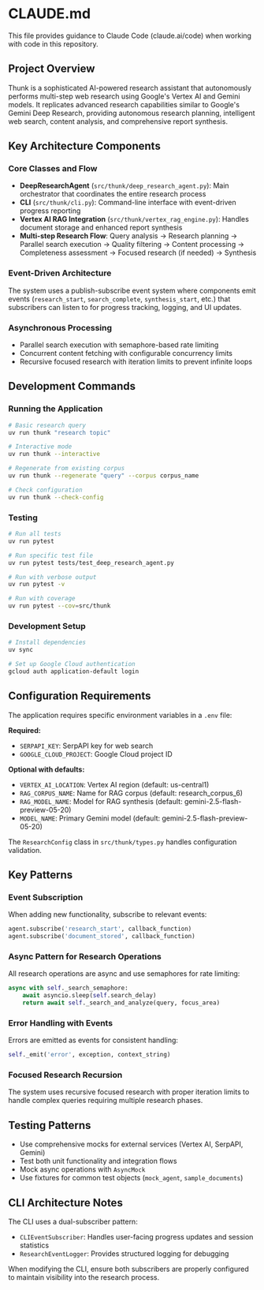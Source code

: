 # CLAUDE.md

This file provides guidance to Claude Code (claude.ai/code) when working with code in this repository.

## Project Overview

Thunk is a sophisticated AI-powered research assistant that autonomously performs multi-step web research using Google's Vertex AI and Gemini models. It replicates advanced research capabilities similar to Google's Gemini Deep Research, providing autonomous research planning, intelligent web search, content analysis, and comprehensive report synthesis.

## Key Architecture Components

### Core Classes and Flow
- **DeepResearchAgent** (`src/thunk/deep_research_agent.py`): Main orchestrator that coordinates the entire research process
- **CLI** (`src/thunk/cli.py`): Command-line interface with event-driven progress reporting
- **Vertex AI RAG Integration** (`src/thunk/vertex_rag_engine.py`): Handles document storage and enhanced report synthesis
- **Multi-step Research Flow**: Query analysis → Research planning → Parallel search execution → Quality filtering → Content processing → Completeness assessment → Focused research (if needed) → Synthesis

### Event-Driven Architecture
The system uses a publish-subscribe event system where components emit events (`research_start`, `search_complete`, `synthesis_start`, etc.) that subscribers can listen to for progress tracking, logging, and UI updates.

### Asynchronous Processing
- Parallel search execution with semaphore-based rate limiting
- Concurrent content fetching with configurable concurrency limits
- Recursive focused research with iteration limits to prevent infinite loops

## Development Commands

### Running the Application
```bash
# Basic research query
uv run thunk "research topic"

# Interactive mode
uv run thunk --interactive

# Regenerate from existing corpus
uv run thunk --regenerate "query" --corpus corpus_name

# Check configuration
uv run thunk --check-config
```

### Testing
```bash
# Run all tests
uv run pytest

# Run specific test file
uv run pytest tests/test_deep_research_agent.py

# Run with verbose output
uv run pytest -v

# Run with coverage
uv run pytest --cov=src/thunk
```

### Development Setup
```bash
# Install dependencies
uv sync

# Set up Google Cloud authentication
gcloud auth application-default login
```

## Configuration Requirements

The application requires specific environment variables in a `.env` file:

**Required:**
- `SERPAPI_KEY`: SerpAPI key for web search
- `GOOGLE_CLOUD_PROJECT`: Google Cloud project ID

**Optional with defaults:**
- `VERTEX_AI_LOCATION`: Vertex AI region (default: us-central1)
- `RAG_CORPUS_NAME`: Name for RAG corpus (default: research_corpus_6)
- `RAG_MODEL_NAME`: Model for RAG synthesis (default: gemini-2.5-flash-preview-05-20)
- `MODEL_NAME`: Primary Gemini model (default: gemini-2.5-flash-preview-05-20)

The `ResearchConfig` class in `src/thunk/types.py` handles configuration validation.

## Key Patterns

### Event Subscription
When adding new functionality, subscribe to relevant events:
```python
agent.subscribe('research_start', callback_function)
agent.subscribe('document_stored', callback_function)
```

### Async Pattern for Research Operations
All research operations are async and use semaphores for rate limiting:
```python
async with self._search_semaphore:
    await asyncio.sleep(self.search_delay)
    return await self._search_and_analyze(query, focus_area)
```

### Error Handling with Events
Errors are emitted as events for consistent handling:
```python
self._emit('error', exception, context_string)
```

### Focused Research Recursion
The system uses recursive focused research with proper iteration limits to handle complex queries requiring multiple research phases.

## Testing Patterns

- Use comprehensive mocks for external services (Vertex AI, SerpAPI, Gemini)
- Test both unit functionality and integration flows
- Mock async operations with `AsyncMock`
- Use fixtures for common test objects (`mock_agent`, `sample_documents`)

## CLI Architecture Notes

The CLI uses a dual-subscriber pattern:
- `CLIEventSubscriber`: Handles user-facing progress updates and session statistics
- `ResearchEventLogger`: Provides structured logging for debugging

When modifying the CLI, ensure both subscribers are properly configured to maintain visibility into the research process.